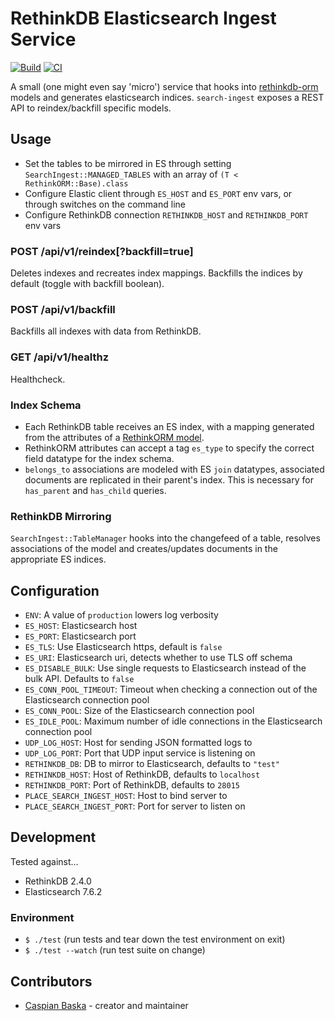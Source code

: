 # RethinkDB Elasticsearch Ingest Service

[![Build](https://github.com/PlaceOS/search-ingest/actions/workflows/build.yml/badge.svg)](https://github.com/PlaceOS/search-ingest/actions/workflows/build.yml)
[![CI](https://github.com/PlaceOS/search-ingest/actions/workflows/ci.yml/badge.svg)](https://github.com/PlaceOS/search-ingest/actions/workflows/ci.yml)

A small (one might even say 'micro') service that hooks into [rethinkdb-orm](https://github.com/spider-gazelle/rethinkdb-orm) models and generates elasticsearch indices.
`search-ingest` exposes a REST API to reindex/backfill specific models.

## Usage

- Set the tables to be mirrored in ES through setting `SearchIngest::MANAGED_TABLES` with an array of `(T < RethinkORM::Base).class`
- Configure Elastic client through `ES_HOST` and `ES_PORT` env vars, or through switches on the command line
- Configure RethinkDB connection `RETHINKDB_HOST` and `RETHINKDB_PORT` env vars

### **POST** /api/v1/reindex[?backfill=true]

Deletes indexes and recreates index mappings.
Backfills the indices by default (toggle with backfill boolean).

### **POST** /api/v1/backfill

Backfills all indexes with data from RethinkDB.

### **GET** /api/v1/healthz

Healthcheck.

### Index Schema

- Each RethinkDB table receives an ES index, with a mapping generated from the attributes of a [RethinkORM model](https://github.com/spider-gazelle/rethinkdb-orm).
- RethinkORM attributes can accept a tag `es_type` to specify the correct field datatype for the index schema.
- `belongs_to` associations are modeled with ES `join` datatypes, associated documents are replicated in their parent's index. This is necessary for `has_parent` and `has_child` queries.

### RethinkDB Mirroring

`SearchIngest::TableManager` hooks into the changefeed of a table, resolves associations of the model and creates/updates documents in the appropriate ES indices.

## Configuration

- `ENV`: A value of `production` lowers log verbosity
- `ES_HOST`: Elasticsearch host
- `ES_PORT`: Elasticsearch port
- `ES_TLS`: Use Elasticsearch https, default is `false`
- `ES_URI`: Elasticsearch uri, detects whether to use TLS off schema
- `ES_DISABLE_BULK`: Use single requests to Elasticsearch instead of the bulk API. Defaults to `false`
- `ES_CONN_POOL_TIMEOUT`: Timeout when checking a connection out of the Elasticsearch connection pool
- `ES_CONN_POOL`: Size of the Elasticsearch connection pool
- `ES_IDLE_POOL`: Maximum number of idle connections in the Elasticsearch connection pool
- `UDP_LOG_HOST`: Host for sending JSON formatted logs to
- `UDP_LOG_PORT`: Port that UDP input service is listening on
- `RETHINKDB_DB`: DB to mirror to Elasticsearch, defaults to `"test"`
- `RETHINKDB_HOST`: Host of RethinkDB, defaults to `localhost`
- `RETHINKDB_PORT`: Port of RethinkDB, defaults to `28015`
- `PLACE_SEARCH_INGEST_HOST`: Host to bind server to
- `PLACE_SEARCH_INGEST_PORT`: Port for server to listen on

## Development

Tested against...

- RethinkDB 2.4.0
- Elasticsearch 7.6.2

### Environment

- `$ ./test` (run tests and tear down the test environment on exit)
- `$ ./test --watch` (run test suite on change)

## Contributors

- [Caspian Baska](https://github.com/caspiano) - creator and maintainer

